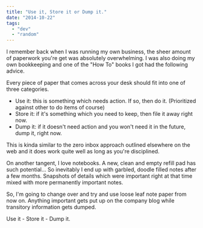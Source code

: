 ```yaml
---
title: "Use it, Store it or Dump it."
date: "2014-10-22"
tags: 
  - "dev"
  - "random"
---
```


I remember back when I was running my own business, the sheer amount of paperwork you're get was absolutely overwhelming. I was also doing my own bookkeeping and one of the "How To" books I got had the following advice.

Every piece of paper that comes across your desk should fit into one of three categories.

- Use it: this is something which needs action. If so, then do it. (Prioritized against other to do items of course)
- Store it: if it's something which you need to keep, then file it away right now.
- Dump it: if it doesn't need action and you won't need it in the future, dump it, right now.

This is kinda similar to the zero inbox approach outlined elsewhere on the web and it does work quite well as long as you're disciplined.

On another tangent, I love notebooks. A new, clean and empty refill pad has such potential... So inevitably I end up with garbled, doodle filled notes after a few months. Snapshots of details which were important right at that time mixed with more permanently important notes.

So, I'm going to change over and try and use loose leaf note paper from now on. Anything important gets put up on the company blog while transitory information gets dumped.

Use it - Store it - Dump it.
